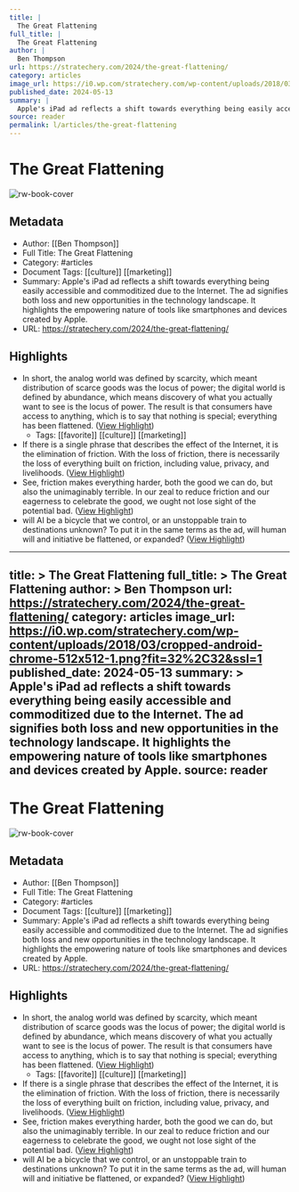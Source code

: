 ```yaml
---
title: |
  The Great Flattening
full_title: |
  The Great Flattening
author: |
  Ben Thompson
url: https://stratechery.com/2024/the-great-flattening/
category: articles
image_url: https://i0.wp.com/stratechery.com/wp-content/uploads/2018/03/cropped-android-chrome-512x512-1.png?fit=32%2C32&ssl=1
published_date: 2024-05-13
summary: |
  Apple's iPad ad reflects a shift towards everything being easily accessible and commoditized due to the Internet. The ad signifies both loss and new opportunities in the technology landscape. It highlights the empowering nature of tools like smartphones and devices created by Apple.
source: reader
permalink: l/articles/the-great-flattening
---
```

# The Great Flattening

![rw-book-cover](https://i0.wp.com/stratechery.com/wp-content/uploads/2018/03/cropped-android-chrome-512x512-1.png?fit=32%2C32&ssl=1)

## Metadata
- Author: [[Ben Thompson]]
- Full Title: The Great Flattening
- Category: #articles
- Document Tags: [[culture]] [[marketing]] 
- Summary: Apple's iPad ad reflects a shift towards everything being easily accessible and commoditized due to the Internet. The ad signifies both loss and new opportunities in the technology landscape. It highlights the empowering nature of tools like smartphones and devices created by Apple.
- URL: https://stratechery.com/2024/the-great-flattening/

## Highlights
- In short, the analog world was defined by scarcity, which meant distribution of scarce goods was the locus of power; the digital world is defined by abundance, which means discovery of what you actually want to see is the locus of power. The result is that consumers have access to anything, which is to say that nothing is special; everything has been flattened. ([View Highlight](https://read.readwise.io/read/01hyd525cx4xspfy5zdghhtn04))
    - Tags: [[favorite]] [[culture]] [[marketing]] 
- If there is a single phrase that describes the effect of the Internet, it is the elimination of friction. With the loss of friction, there is necessarily the loss of everything built on friction, including value, privacy, and livelihoods. ([View Highlight](https://read.readwise.io/read/01hyd58rk94s5kj249zxjps6kv))
- See, friction makes everything harder, both the good we can do, but also the unimaginably terrible. In our zeal to reduce friction and our eagerness to celebrate the good, we ought not lose sight of the potential bad. ([View Highlight](https://read.readwise.io/read/01hyd5atksd8hnngqbmsgdtpcb))
- will AI be a bicycle that we control, or an unstoppable train to destinations unknown? To put it in the same terms as the ad, will human will and initiative be flattened, or expanded? ([View Highlight](https://read.readwise.io/read/01hyd5fs952g9xf5qrgngrf2pv))


---
title: >
  The Great Flattening
full_title: >
  The Great Flattening
author: >
  Ben Thompson
url: https://stratechery.com/2024/the-great-flattening/
category: articles
image_url: https://i0.wp.com/stratechery.com/wp-content/uploads/2018/03/cropped-android-chrome-512x512-1.png?fit=32%2C32&ssl=1
published_date: 2024-05-13
summary: >
  Apple's iPad ad reflects a shift towards everything being easily accessible and commoditized due to the Internet. The ad signifies both loss and new opportunities in the technology landscape. It highlights the empowering nature of tools like smartphones and devices created by Apple.
source: reader
---
# The Great Flattening

![rw-book-cover](https://i0.wp.com/stratechery.com/wp-content/uploads/2018/03/cropped-android-chrome-512x512-1.png?fit=32%2C32&ssl=1)

## Metadata
- Author: [[Ben Thompson]]
- Full Title: The Great Flattening
- Category: #articles
- Document Tags: [[culture]] [[marketing]] 
- Summary: Apple's iPad ad reflects a shift towards everything being easily accessible and commoditized due to the Internet. The ad signifies both loss and new opportunities in the technology landscape. It highlights the empowering nature of tools like smartphones and devices created by Apple.
- URL: https://stratechery.com/2024/the-great-flattening/

## Highlights
- In short, the analog world was defined by scarcity, which meant distribution of scarce goods was the locus of power; the digital world is defined by abundance, which means discovery of what you actually want to see is the locus of power. The result is that consumers have access to anything, which is to say that nothing is special; everything has been flattened. ([View Highlight](https://read.readwise.io/read/01hyd525cx4xspfy5zdghhtn04))
    - Tags: [[favorite]] [[culture]] [[marketing]] 
- If there is a single phrase that describes the effect of the Internet, it is the elimination of friction. With the loss of friction, there is necessarily the loss of everything built on friction, including value, privacy, and livelihoods. ([View Highlight](https://read.readwise.io/read/01hyd58rk94s5kj249zxjps6kv))
- See, friction makes everything harder, both the good we can do, but also the unimaginably terrible. In our zeal to reduce friction and our eagerness to celebrate the good, we ought not lose sight of the potential bad. ([View Highlight](https://read.readwise.io/read/01hyd5atksd8hnngqbmsgdtpcb))
- will AI be a bicycle that we control, or an unstoppable train to destinations unknown? To put it in the same terms as the ad, will human will and initiative be flattened, or expanded? ([View Highlight](https://read.readwise.io/read/01hyd5fs952g9xf5qrgngrf2pv))



